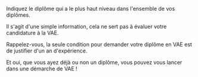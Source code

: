 Indiquez le diplôme qui a le plus haut niveau dans l'ensemble de vos diplômes.

Il s'agit d'une simple information, cela ne sert pas à évaluer votre candidature à la VAE.

Rappelez-vous, la seule condition pour demander votre diplôme en VAE est de justifier d'un an d'expérience.

Et oui, que vous ayez déjà ou non un diplôme, vous pouvez vous lancer dans une démarche de VAE !